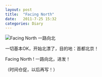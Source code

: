 ```yaml
---
layout: post
title:  "Facing North"
date:   2011-7-25 15:32
categories: Diary
---
```


![Facing North 一路向北](http://pic.yupoo.com/mygoare_v/Bf6KSMW5/medium.jpg)

一切基本OK，开始北漂了，目的地：首都北京！ 

Facing North ! 一路向北，进发！ 

（时间仓促，以后再写！） 
  
